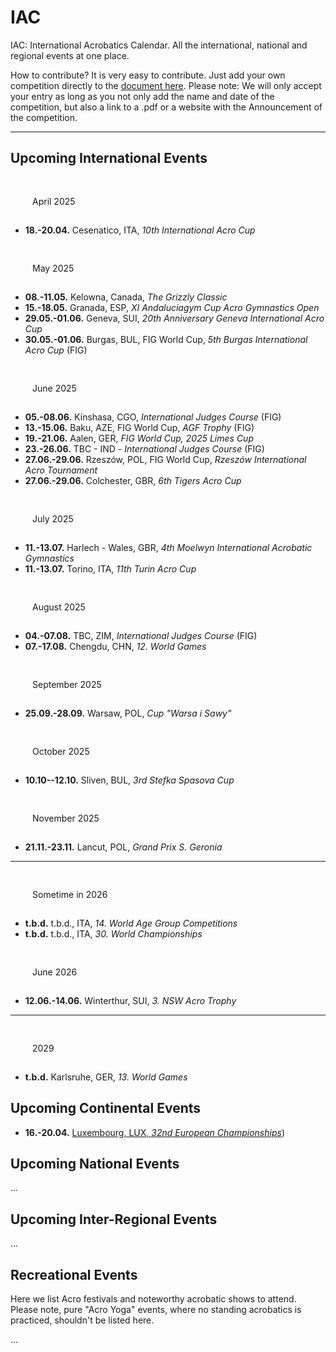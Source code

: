 # IAC

IAC: International Acrobatics Calendar. All the international, national and regional events at one place. 

How to contribute? It is very easy to contribute. Just add your own competition directly to the [document here]( https://github.com/floshin/acrolib/new/main). Please note: We will only accept your entry as long as you not only add the name and date of the competition, but also a link to a .pdf or a website with the Announcement of the competition. 

---

## Upcoming International Events


### April 2025

* **18.-20.04.** Cesenatico, ITA, *10th International Acro Cup*

<!--
| Date | City | Country | Name | Info |
| ---- | ---- | ------- | ---- | ---- |
| 12.04. | Ottendorf-Okrilla | GER | 27th Internationales Traditionsturnier	| competition website |
| 18.-20.04. | Cesenatico	| ITA | 10th International Acro Cup | for Clubs	| 
-->

### May 2025

* **08.-11.05.** Kelowna, Canada, *The Grizzly Classic*
* **15.-18.05.** Granada, ESP, *XI Andaluciagym Cup Acro Gymnastics Open*
* **29.05.-01.06.** Geneva, SUI, *20th Anniversary Geneva International Acro Cup*
* **30.05.-01.06.** Burgas, BUL, FIG World Cup, *5th Burgas International Acro Cup* (FIG)


### June 2025

* **05.-08.06.** Kinshasa, CGO, *International Judges Course* (FIG)
* **13.-15.06.** Baku, AZE, FIG World Cup, *AGF Trophy* (FIG)
* **19.-21.06.** Aalen, GER, *FIG World Cup, 2025 Limes Cup*
* **23.-26.06.** TBC - IND - *International Judges Course* (FIG)
* **27.06.-29.06.** Rzeszów, POL, FIG World Cup, *Rzeszów International Acro Tournament*
* **27.06.-29.06.** Colchester, GBR, *6th Tigers Acro Cup*


### July 2025

* **11.-13.07.**	Harlech - Wales, GBR, *4th Moelwyn International Acrobatic Gymnastics*
* **11.-13.07.** Torino, ITA, *11th Turin Acro Cup*


### August 2025

* **04.-07.08.** TBC,	ZIM, *International Judges Course* (FIG)
* **07.-17.08.** Chengdu, CHN, *12. World Games*


### September 2025

* **25.09.-28.09.** Warsaw,	POL, *Cup "Warsa i Sawy"*


### October 2025

* **10.10--12.10.** Sliven,	BUL, *3rd Stefka Spasova Cup*


### November 2025

* **21.11.-23.11.** Lancut, POL,	*Grand Prix S. Geronia*

---

### Sometime in 2026

* **t.b.d.** t.b.d.,	ITA, *14. World Age Group Competitions*
* **t.b.d.** t.b.d., ITA, *30. World Championships*


### June 2026

* **12.06.-14.06.** Winterthur, SUI, *3. NSW Acro Trophy*

---
 
### 2029

* **t.b.d.** Karlsruhe,	GER, *13. World Games*


## Upcoming Continental Events 

* **16.-20.04.** [Luxembourg, LUX, *32nd European Championships*](https://www.europeangymnastics.com/))


## Upcoming National Events

...


## Upcoming Inter-Regional Events

...


## Recreational Events

Here we list Acro festivals and noteworthy acrobatic shows to attend. Please note, pure "Acro Yoga" events, where no standing acrobatics is practiced, shouldn't be listed here. 

...


<style>

h3 {
  margin: 20px 20px 5px;
  padding: 10px 15px;
  background: var(--dark);
  font-size: inherit;
  display: inline-block;
  font-weight: normal;
}
 
main ul {
  list-style: none;
  padding-left: 0;
  overflow: hidden;
 }

 main ul li a {
   text-decoration: none;
 }
 
main li {
  background: var(--dark);
  margin-bottom: 5px;
  padding: 10px;
  white-space: nowrap;
  overflow: hidden;
  text-overflow: ellipsis;
 } 

 main strong {
   display: block;
   min-width: 100%;
   font-size: 14px;
   font-weight: normal;
 }
  
</style>
